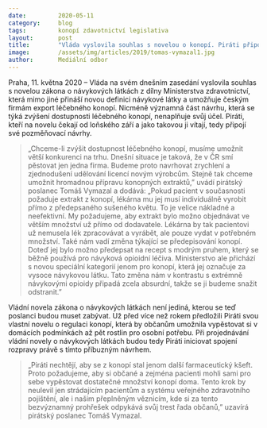```yaml
---
date:         2020-05-11
category:     blog
tags:         konopí zdavotnictví legislativa
layout:       post
title:        "Vláda vyslovila souhlas s novelou o konopí. Piráti připojí své návrhy"
image:        /assets/img/articles/2019/tomas-vymazal1.jpg
author:       Mediální odbor
---  
```


 

Praha, 11. května 2020 – Vláda na svém dnešním zasedání vyslovila souhlas s novelou zákona o návykových látkách z dílny Ministerstva zdravotnictví, která mimo jiné přináší novou definici návykové látky a umožňuje českým firmám export léčebného konopí. Nicméně významná část návrhu, která se týká zvýšení dostupnosti léčebného konopí, nenaplňuje svůj účel. Piráti, kteří na novelu čekají od loňského září a jako takovou ji vítají, tedy připojí své pozměňovací návrhy.

> „Chceme-li zvýšit dostupnost léčebného konopí, musíme umožnit větší konkurenci na trhu. Dnešní situace je taková, že v ČR smí pěstovat jen jedna firma. Budeme proto navrhovat zrychlení a zjednodušení udělování licencí novým výrobcům. Stejně tak chceme umožnit hromadnou přípravu konopných extraktů,” uvádí pirátský poslanec Tomáš Vymazal a dodává: „Pokud pacient v současnosti požaduje extrakt z konopí, lékárna mu jej musí individuálně vyrobit přímo z předepsaného sušeného květu. To je velice nákladné a neefektivní. My požadujeme, aby extrakt bylo možno objednávat ve větším množství už přímo od dodavatele. Lékárna by tak pacientovi už nemusela lék zpracovávat a vyrábět, ale pouze vydat v potřebném množství. Také nám vadí změna týkající se předepisování konopí. Doteď jej bylo možno předepsat na recept s modrým pruhem, který se běžně používá pro návyková opioidní léčiva. Ministerstvo ale přichází s novou speciální kategorií jenom pro konopí, která jej označuje za vysoce návykovou látku. Tato změna nám v kontrastu s extrémně návykovými opioidy připadá zcela absurdní, takže se ji budeme snažit odstranit.” 

Vládní novela zákona o návykových látkách není jediná, kterou se teď poslanci budou muset zabývat. Už před více než rokem předložili Piráti svou vlastní novelu o regulaci konopí, která by občanům umožnila vypěstovat si v domácích podmínkách až pět rostlin pro osobní potřebu. Při projednávání vládní novely o návykových látkách budou tedy Piráti iniciovat spojení rozpravy právě s tímto příbuzným návrhem.  

> „Piráti nechtějí, aby se z konopí stal jenom další farmaceutický kšeft. Proto požadujeme, aby si občané a zejména pacienti mohli sami pro sebe vypěstovat dostatečné množství konopí doma. Tento krok by neulevil jen strádajícím pacientům a systému veřejného zdravotního pojištění, ale i našim přeplněným věznicím, kde si za tento bezvýznamný prohřešek odpykává svůj trest řada občanů,” uzavírá pirátský poslanec Tomáš Vymazal.

